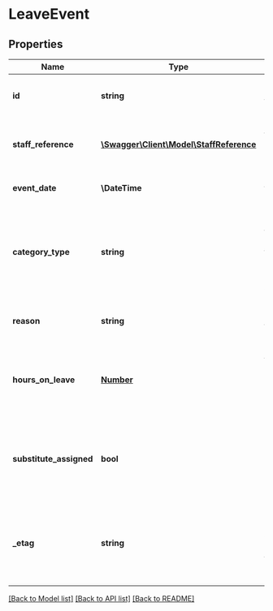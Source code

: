 # LeaveEvent

## Properties
Name | Type | Description | Notes
------------ | ------------- | ------------- | -------------
**id** | **string** | The unique identifier of the resource. | [optional] 
**staff_reference** | [**\Swagger\Client\Model\StaffReference**](StaffReference.md) | A reference to the related Staff resource. | [optional] 
**event_date** | **\\DateTime** | Date for this leave event. | [optional] 
**category_type** | **string** | The code describing the type of leave taken, for example:  Sick  Personal  Vacation | [optional] 
**reason** | **string** | Expanded reason for the staff leave. | [optional] 
**hours_on_leave** | [**Number**](Number.md) | The hours the staff was absent, if not the entire working day. | [optional] 
**substitute_assigned** | **bool** | Indicator of whether a substitute was assigned during the period of staff leave. | [optional] 
**_etag** | **string** | A unique system-generated value that identifies the version of the resource. | [optional] 

[[Back to Model list]](../README.md#documentation-for-models) [[Back to API list]](../README.md#documentation-for-api-endpoints) [[Back to README]](../README.md)


